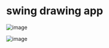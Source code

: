 # swing drawing app

![image](https://user-images.githubusercontent.com/41614960/107962071-a1d94080-6fb7-11eb-9f2a-117d273a1bac.png)

![image](https://user-images.githubusercontent.com/41614960/108121044-38d6f300-70b3-11eb-800c-c11746bda5ef.png)
